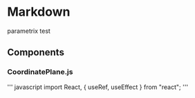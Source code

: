 # Markdown

parametrix test

## Components

### CoordinatePlane.js

''' javascript
import React, { useRef, useEffect } from "react";
'''
